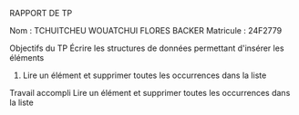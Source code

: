 RAPPORT DE TP

Nom : TCHUITCHEU WOUATCHUI FLORES BACKER
Matricule : 24F2779

Objectifs du TP
Écrire les structures de données permettant d'insérer les éléments

1. Lire un élément et supprimer toutes les occurrences dans la liste

Travail accompli
Lire un élément et supprimer toutes les occurrences dans la liste

